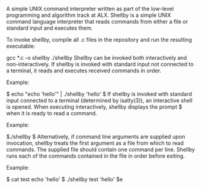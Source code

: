 A simple UNIX command interpreter written as part of the low-level programming and algorithm track at ALX.
Shellby is a simple UNIX command language interpreter that reads commands from either a file or standard input and executes them.


To invoke shellby, compile all .c files in the repository and run the resulting executable:

gcc *.c -o shellby
./shellby
Shellby can be invoked both interactively and non-interactively. If shellby is invoked with standard input not connected to a terminal, it reads and executes received commands in order.

Example:

$ echo "echo 'hello'" | ./shellby
'hello'
$
If shellby is invoked with standard input connected to a terminal (determined by isatty(3)), an interactive shell is opened. When executing interactively, shellby displays the prompt $ when it is ready to read a command.

Example:

$./shellby
$
Alternatively, if command line arguments are supplied upon invocation, shellby treats the first argument as a file from which to read commands. The supplied file should contain one command per line. Shellby runs each of the commands contained in the file in order before exiting.

Example:

$ cat test
echo 'hello'
$ ./shellby test
'hello'
$e
